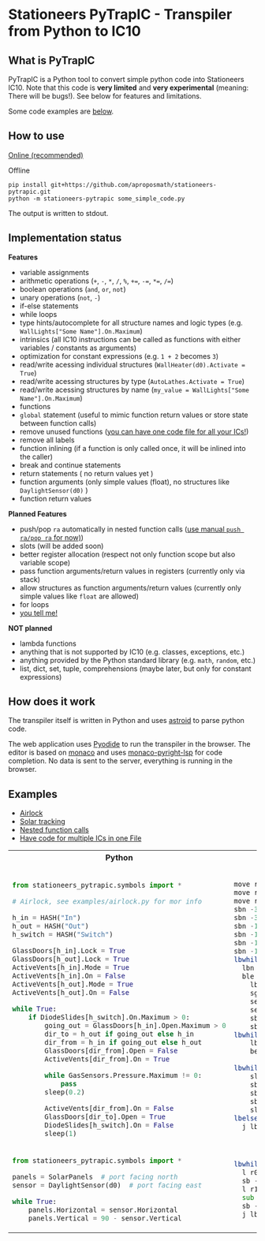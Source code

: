 # Stationeers PyTrapIC - Transpiler from Python to IC10

## What is PyTrapIC

PyTrapIC is a Python tool to convert simple python code into Stationeers IC10. Note that this code is **very limited** and **very experimental** (meaning: There will be bugs!). See below for features and limitations.

Some code examples are [below](#examples).

## How to use

[Online (recommended)](https://aproposmath.github.io/stationeers-pytrapic)

Offline

```
pip install git+https://github.com/aproposmath/stationeers-pytrapic.git
python -m stationeers-pytrapic some_simple_code.py
```

The output is written to stdout.

## Implementation status

**Features**

- variable assignments
- arithmetic operations (`+`, `-`, `*`, `/`, `%`, `+=`, `-=`, `*=`, `/=`)
- boolean operations (`and`, `or`, `not`)
- unary operations (`not`, `-`)
- if-else statements
- while loops
- type hints/autocomplete for all structure names and logic types (e.g. `WallLights["Some Name"].On.Maximum`)
- intrinsics (all IC10 instructions can be called as functions with either variables / constants as arguments)
- optimization for constant expressions (e.g. `1 + 2` becomes `3`)
- read/write acessing individual structures (`WallHeater(d0).Activate = True`)
- read/write acessing structures by type (`AutoLathes.Activate = True`)
- read/write acessing structures by name (`my_value = WallLights["Some Name"].On.Maximum`)
- functions
- `global` statement (useful to mimic function return values or store state between function calls)
- remove unused functions ([you can have one code file for all your ICs!](https://aproposmath.github.io/stationeers-pytrapic?fileUrl=https://raw.githubusercontent.com/aproposmath/stationeers-pytrapic/refs/heads/main/examples/one_file_to_rule_them_all.py))
- remove all labels
- function inlining (if a function is only called once, it will be inlined into the caller)
- break and continue statements
- return statements ( no return values yet )
- function arguments (only simple values (float), no structures like `DaylightSensor(d0)` )
- function return values

**Planned Features**

- push/pop `ra` automatically in nested function calls ([use manual `push ra/pop ra` for now)](https://aproposmath.github.io/stationeers-pytrapic?fileUrl=https://raw.githubusercontent.com/aproposmath/stationeers-pytrapic/refs/heads/main/examples/nested_function_calls.py))
- slots (will be added soon)
- better register allocation (respect not only function scope but also variable scope)
- pass function arguments/return values in registers (currently only via stack)
- allow structures as function arguments/return values (currently only simple values like `float` are allowed)
- for loops
- [you tell me!](https://github.com/aproposmath/stationeers-pytrapic/issues/new)

**NOT planned**

- lambda functions
- anything that is not supported by IC10 (e.g. classes, exceptions, etc.)
- anything provided by the Python standard library (e.g. `math`, `random`, etc.)
- list, dict, set, tuple, comprehensions (maybe later, but only for constant expressions)

## How does it work

The transpiler itself is written in Python and uses [astroid](https://pypi.org/project/astroid/) to parse python code.

The web application uses [Pyodide](https://pyodide.org/) to run the transpiler in the browser. The editor is based on [monaco](https://microsoft.github.io/monaco-editor/) and uses [monaco-pyright-lsp](https://github.com/SardineFish/monaco-pyright-lsp) for code completion. No data is sent to the server, everything is running in the browser.

## Examples

- [Airlock](https://aproposmath.github.io/stationeers-pytrapic?fileUrl=https://raw.githubusercontent.com/aproposmath/stationeers-pytrapic/refs/heads/main/examples/airlock.py)
- [Solar tracking](https://aproposmath.github.io/stationeers-pytrapic?fileUrl=https://raw.githubusercontent.com/aproposmath/stationeers-pytrapic/refs/heads/main/examples/solar.py)
- [Nested function calls](https://aproposmath.github.io/stationeers-pytrapic?fileUrl=https://raw.githubusercontent.com/aproposmath/stationeers-pytrapic/refs/heads/main/examples/nested_function_calls.py)
- [Have code for multiple ICs in one File](https://aproposmath.github.io/stationeers-pytrapic?fileUrl=https://raw.githubusercontent.com/aproposmath/stationeers-pytrapic/refs/heads/main/examples/one_file_to_rule_them_all.py)

<table>
<th>Python</th>
<th>IC10</th>

<tr>
<td>

```py

from stationeers_pytrapic.symbols import *

# Airlock, see examples/airlock.py for mor info

h_in = HASH("In")
h_out = HASH("Out")
h_switch = HASH("Switch")

GlassDoors[h_in].Lock = True
GlassDoors[h_out].Lock = True
ActiveVents[h_in].Mode = True
ActiveVents[h_in].On = False
ActiveVents[h_out].Mode = True
ActiveVents[h_out].On = False

while True:
    if DiodeSlides[h_switch].On.Maximum > 0:
        going_out = GlassDoors[h_in].Open.Maximum > 0
        dir_to = h_out if going_out else h_in
        dir_from = h_in if going_out else h_out
        GlassDoors[dir_from].Open = False
        ActiveVents[dir_from].On = True

        while GasSensors.Pressure.Maximum != 0:
            pass
        sleep(0.2)

        ActiveVents[dir_from].On = False
        GlassDoors[dir_to].Open = True
        DiodeSlides[h_switch].On = False
        sleep(1)
```

</td>
<td>

```asm
move r0 HASH("In")
move r1 HASH("Out")
move r2 HASH("Switch")
sbn -324331872 r0 Lock 1
sbn -324331872 r1 Lock 1
sbn -1129453144 r0 Mode 1
sbn -1129453144 r0 On 0
sbn -1129453144 r1 Mode 1
sbn -1129453144 r1 On 0
lbwhile1:
  lbn r3 576516101 r2 On 3
  ble r3 0 lbelse2
    lbn r5 -324331872 r0 Open 3
    sgt r4 r5 0
    select r6 r4 r1 r0
    select r7 r4 r0 r1
    sbn -324331872 r7 Open 0
    sbn -1129453144 r7 On 1
lbwhile9:
    lb r8 -1252983604 Pressure 3
    beq r8 0 lbwhile.end9
      j lbwhile9
lbwhile.end9:
    sleep 0.2
    sbn -1129453144 r7 On 0
    sbn -324331872 r6 Open 1
    sbn 576516101 r2 On 0
    sleep 1
lbelse2:
  j lbwhile1
```

</td>
</tr>
<tr>
<td>

```py
from stationeers_pytrapic.symbols import *

panels = SolarPanels  # port facing north
sensor = DaylightSensor(d0)  # port facing east

while True:
    panels.Horizontal = sensor.Horizontal
    panels.Vertical = 90 - sensor.Vertical
```

</td>
<td>

```asm
lbwhile1:
  l r0 d0 Horizontal
  sb -2045627372 Horizontal r0
  l r1 d0 Vertical
  sub r2 90 r1
  sb -2045627372 Vertical r2
  j lbwhile1
```

</td>
</tr>
</table>
